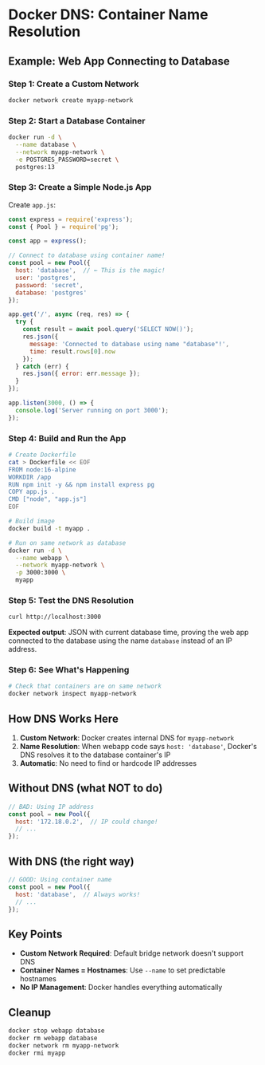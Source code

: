 # Docker DNS: Container Name Resolution

## Example: Web App Connecting to Database

### Step 1: Create a Custom Network
```bash
docker network create myapp-network
```

### Step 2: Start a Database Container
```bash
docker run -d \
  --name database \
  --network myapp-network \
  -e POSTGRES_PASSWORD=secret \
  postgres:13
```

### Step 3: Create a Simple Node.js App
Create `app.js`:
```javascript
const express = require('express');
const { Pool } = require('pg');

const app = express();

// Connect to database using container name!
const pool = new Pool({
  host: 'database',  // ← This is the magic!
  user: 'postgres',
  password: 'secret',
  database: 'postgres'
});

app.get('/', async (req, res) => {
  try {
    const result = await pool.query('SELECT NOW()');
    res.json({ 
      message: 'Connected to database using name "database"!',
      time: result.rows[0].now 
    });
  } catch (err) {
    res.json({ error: err.message });
  }
});

app.listen(3000, () => {
  console.log('Server running on port 3000');
});
```

### Step 4: Build and Run the App
```bash
# Create Dockerfile
cat > Dockerfile << EOF
FROM node:16-alpine
WORKDIR /app
RUN npm init -y && npm install express pg
COPY app.js .
CMD ["node", "app.js"]
EOF

# Build image
docker build -t myapp .

# Run on same network as database
docker run -d \
  --name webapp \
  --network myapp-network \
  -p 3000:3000 \
  myapp
```

### Step 5: Test the DNS Resolution
```bash
curl http://localhost:3000
```

**Expected output**: JSON with current database time, proving the web app connected to the database using the name `database` instead of an IP address.

### Step 6: See What's Happening
```bash
# Check that containers are on same network
docker network inspect myapp-network

```

## How DNS Works Here

1. **Custom Network**: Docker creates internal DNS for `myapp-network`
2. **Name Resolution**: When webapp code says `host: 'database'`, Docker's DNS resolves it to the database container's IP
3. **Automatic**: No need to find or hardcode IP addresses

## Without DNS (what NOT to do)
```javascript
// BAD: Using IP address
const pool = new Pool({
  host: '172.18.0.2',  // IP could change!
  // ...
});
```

## With DNS (the right way)
```javascript
// GOOD: Using container name
const pool = new Pool({
  host: 'database',  // Always works!
  // ...
});
```

## Key Points

- **Custom Network Required**: Default bridge network doesn't support DNS
- **Container Names = Hostnames**: Use `--name` to set predictable hostnames  
- **No IP Management**: Docker handles everything automatically

## Cleanup
```bash
docker stop webapp database
docker rm webapp database
docker network rm myapp-network
docker rmi myapp
```